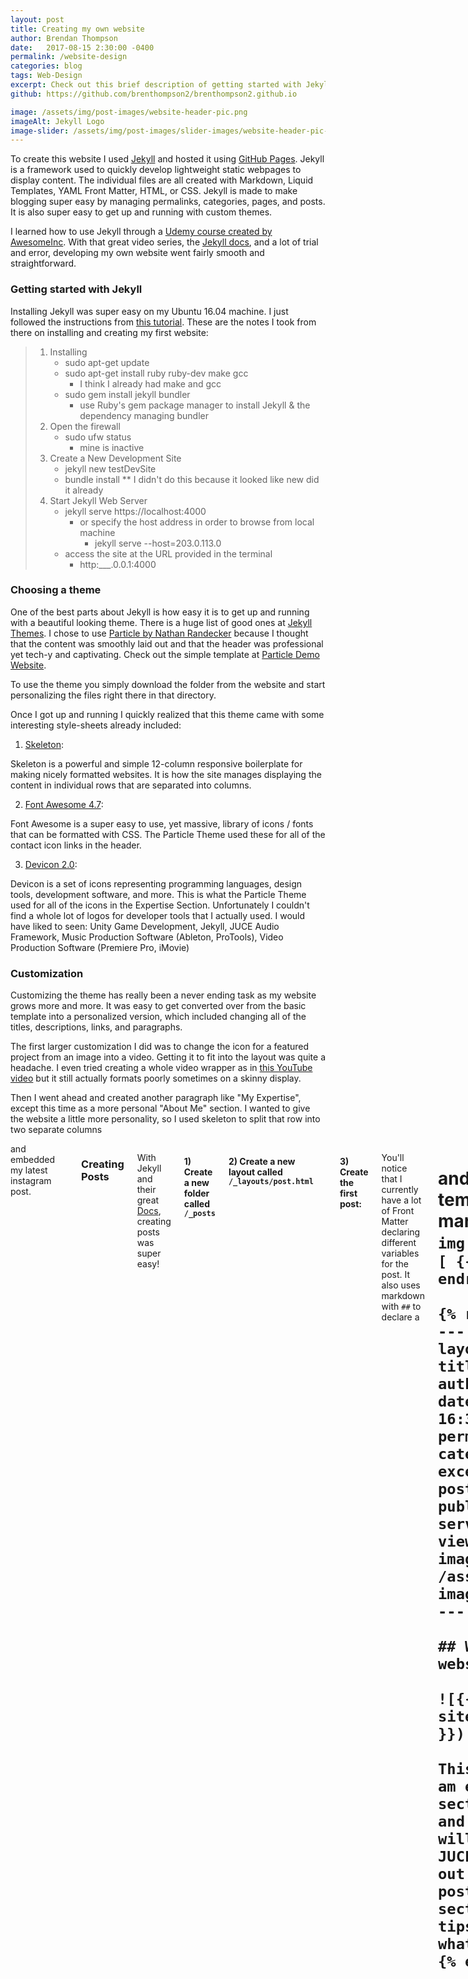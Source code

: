 ```yaml
---
layout: post
title: Creating my own website
author: Brendan Thompson
date:   2017-08-15 2:30:00 -0400
permalink: /website-design
categories: blog
tags: Web-Design
excerpt: Check out this brief description of getting started with Jekyll and getting my first website off the ground
github: https://github.com/brenthompson2/brenthompson2.github.io

image: /assets/img/post-images/website-header-pic.png
imageAlt: Jekyll Logo
image-slider: /assets/img/post-images/slider-images/website-header-pic-slider.png
---
```


To create this website I used [Jekyll](https://jekyllrb.com) and hosted it using [GitHub Pages](https://pages.github.com). Jekyll is a framework used to quickly develop lightweight static webpages to display content. The individual files are all created with Markdown, Liquid Templates, YAML Front Matter, HTML, or CSS. Jekyll is made to make blogging super easy by managing permalinks, categories, pages, and posts. It is also super easy to get up and running with custom themes.

I learned how to use Jekyll through a [Udemy course created by AwesomeInc](https://www.udemy.com/jekyll-and-github-pages/). With that great video series, the [Jekyll docs](https://jekyllrb.com/docs/home/), and a lot of trial and error, developing my own website went fairly smooth and straightforward.

### Getting started with Jekyll

Installing Jekyll was super easy on my Ubuntu 16.04 machine. I just followed the instructions from [this tutorial](https://www.digitalocean.com/community/tutorials/how-to-set-up-a-jekyll-development-site-on-ubuntu-16-04). These are the notes I took from there on installing and creating my first website:

>	1) Installing
>		- sudo apt-get update
>		- sudo apt-get install ruby ruby-dev make gcc
>			- I think I already had make and gcc
>		- sudo gem install jekyll bundler
>			- use Ruby's gem package manager to install Jekyll & the dependency managing bundler
>	2) Open the firewall
>		- sudo ufw status
>			- mine is inactive
>	3) Create a New Development Site
>		- jekyll new testDevSite
>		- bundle install
>			** I didn't do this because it looked like new did it already
>	4) Start Jekyll Web Server
>		- jekyll serve https://localhost:4000
>			- or specify the host address in order to browse from local machine
>				- jekyll serve --host=203.0.113.0
>		- access the site at the URL provided in the terminal
>			- http:___.0.0.1:4000

### Choosing a theme

One of the best parts about Jekyll is how easy it is to get up and running with a beautiful looking theme. There is a huge list of good ones at [Jekyll Themes](http://jekyllthemes.org/). I chose to use [Particle by Nathan Randecker](http://jekyllthemes.org/themes/particle/) because I thought that the content was smoothly laid out and that the header was professional yet tech-y and captivating. Check out the simple template at [Particle Demo Website](https://nrandecker.github.io/particle/).

To use the theme you simply download the folder from the website and start personalizing the files right there in that directory.

Once I got up and running I quickly realized that this theme came with some interesting style-sheets already included:

1) [Skeleton](http://getskeleton.com/):

Skeleton is a powerful and simple 12-column responsive boilerplate for making nicely formatted websites. It is how the site manages displaying the content in individual rows that are separated into columns.

2) [Font Awesome 4.7](fontawesome.io):

Font Awesome is a super easy to use, yet massive, library of icons / fonts that can be formatted with CSS. The Particle Theme used these for all of the contact icon links in the header.

3) [Devicon 2.0](konpa.github.io/devicon):

Devicon is a set of icons representing programming languages, design tools, development software, and more. This is what the Particle Theme used for all of the icons in the Expertise Section. Unfortunately I couldn't find a whole lot of logos for developer tools that I actually used. I would have liked to seen: Unity Game Development, Jekyll, JUCE Audio Framework, Music Production Software (Ableton, ProTools), Video Production Software (Premiere Pro, iMovie)

### Customization

Customizing the theme has really been a never ending task as my website grows more and more. It was easy to get converted over from the basic template into a personalized version, which included changing all of the titles, descriptions, links, and paragraphs.

The first larger customization I did was to change the icon for a featured project from an image into a video. Getting it to fit into the layout was quite a headache. I even tried creating a whole video wrapper as in [this YouTube video](https://www.youtube.com/watch?v=N0kKs1fef-c&list=PLHxMDdOvyrzjitCCFqhppldxacWL50jlA&index=4) but it still actually formats poorly sometimes on a skinny display.

Then I went ahead and created another paragraph like "My Expertise", except this time as a more personal "About Me" section. I wanted to give the website a little more personality, so I used skeleton to split that row into two separate columns <code><div class="six columns"></code> and embedded my latest instagram post.

### Creating Posts

With Jekyll and their great [Docs](https://jekyllrb.com/docs/posts/), creating posts was super easy!

#### 1) Create a new folder called <code>/_posts</code>

#### 2) Create a new layout called <code>/_layouts/post.html</code>
	{% raw %}
	---
	layout: default
	---

	<div class="container">
		<h1>{{ page.title }}</h1>
		<time datetime="{{ page.date | date: "%-d %b %y" }}">{{ page.date | date: "%-d %b %y" }}</time>
		<t> - - - {{ page.author }}</t>
		{{ content }}
	</div>
	{% endraw %}

#### 3) Create the first post:

You'll notice that I currently have a lot of Front Matter declaring different variables for the post. It also uses markdown with <code>##</code> to declare a <code><h1></code> and then uses liquid template tags within the markdown to display an <code>img</code> with all the <code>{% raw %}![ {{  }} ]( {{  }}{{  }} ){% endraw %}</code>

	{% raw %}
	---
	layout: post
	title: My First Post!
	author: Brendan Thompson
	date:   2017-08-11 16:30:02 -0400
	permalink: /First-Post
	categories: Testing
	excerpt: My first ever post on my new website
	published: true # jekyll serve --unpublished to view
	image: /assets/img/mountains.jpg
	imageAlt: Mountains
	---

	## Welcome to my new website

	![{{ page.imageAlt }}]({{ site.url }}{{ page.image }})

	This is my first post. I am excited to get this section of the website up and running. Possibly I will re-write all of my JUCE development DevLog out as a section of posts. Maybe another section of posts for JUCE tips & tricks. We'll see what happens
	{% endraw %}

#### 4) Link to the post

This part was harder for me than it should have been because I am streaming this from a github pages project instead of just the main brenthompson2.github.io master branch. I'm sure there is a good way to work around that using liquid template tags and permalinks and stuff, but I don't quite have a grasp on it just yet.

In the end I created a <code>_includes/recent-posts.html</code> section included on the homepage that displays every one of my posts:

	{% raw %}
	<div class="container">

		<div class="home-details">
			<h3> Recent Posts </h3>
		</div>

		<ul class="post-display">
			{% for post in site.posts %}
			<li class="row">
				<div class="six columns images">
	 				<img src="{{ site.url }}{{ post.image }}" alt="{{ post.imageAlt }}">
				</div>

				<div class="six columns">
	 				<h5><a href="{{ site.url }}{{ post.url }}">{{ post.title }}</a></h5>

	 				<time datetime="{{ post.date | date_to_xmlschema }}">{{ post.date | date_to_string }}</time>
	 				<t> - - - {{ post.author }}</t>
	 				<p>{{ post.excerpt }}</p>
				</div>
			</li>
			{% endfor %}
		</ul>
	</div>
	{% endraw %}



### Conclusion

Creating static webpages with Jekyll is incredibly easy to do, and I highly recommend giving it a try. My website still has a lot more work to be done on it, and with the power of Jekyll I can't wait to see what else it has in store! At this point my number one priorities are creating a navigation header bar, making a projects page, and creating more posts. It would also be cool if I could get the pictures and texts to got back to switching sides like in the demo project. I don't know what I changed but now it is always text first and then the picture

Checkout the code currently streaming this website at [the GitHub repository](https://github.com/brenthompson2/My-Website).











